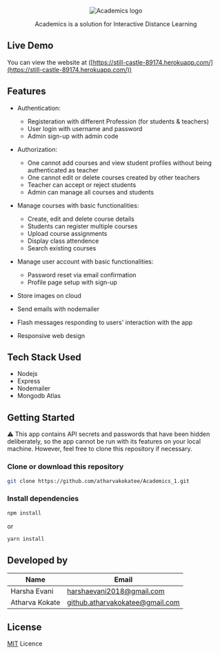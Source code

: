<p align="center"><img src="https://github.com/atharvakokatee/Academics_1/images/logo.jpg" alt="Academics logo"/></p>
<p align="center">Academics is a solution for Interactive Distance Learning</p>

## Live Demo

You can view the website at ([https://still-castle-89174.herokuapp.com/](https://still-castle-89174.herokuapp.com/))

## Features

* Authentication:
    - Registeration with different Profession (for students & teachers)
    - User login with username and password
    - Admin sign-up with admin code

* Authorization:
    - One cannot add courses and view student profiles without being authenticated as teacher
    - One cannot edit or delete courses created by other teachers
    - Teacher can accept or reject students
    - Admin can manage all courses and students

* Manage courses with basic functionalities:
    - Create, edit and delete course details
    - Students can register multiple courses
    - Upload course assignments
    - Display class attendence
    - Search existing courses

* Manage user account with basic functionalities:
    - Password reset via email confirmation
    - Profile page setup with sign-up

* Store images on cloud 
* Send emails with nodemailer
* Flash messages responding to users' interaction with the app
* Responsive web design 

## Tech Stack Used

* Nodejs
* Express
* Nodemailer
* Mongodb Atlas

## Getting Started

:warning: This app contains API secrets and passwords that have been hidden deliberately, so the app cannot be run with its features on your local machine. However, feel free to clone this repository if necessary.

### Clone or download this repository

```bash
git clone https://github.com/atharvakokatee/Academics_1.git
```

### Install dependencies

```bash
npm install
```
or
```bash
yarn install
```

## Developed by

| Name         | Email                         |
|--------------|-------------------------------|
|Harsha Evani  |harshaevani2018@gmail.com      |
|Atharva Kokate|github.atharvakokatee@gmail.com|

## License 

[MIT]() Licence
